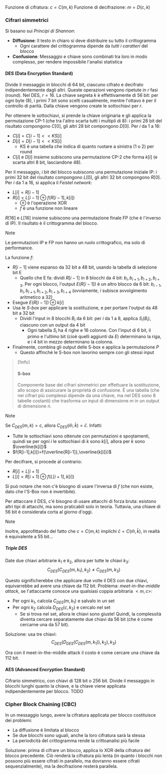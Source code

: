 Funzione di cifratura: $c=C(m,k)$
Funzione di decifrazione: $m=D(c,k)$

### Cifrari simmetrici

Si basano sui *Principi di Shannon*:
- **Diffusione**: Il testo in chiaro si deve distribuire su tutto il crittogramma
	- Ogni carattere del crittogramma dipende da *tutti i caratteri* del blocco
- **Confusione**: Messaggio e chiave sono combinati tra loro in modo complesso, per rendere impossibile l'analisi statistica

#### DES (Data Encryption Standard)

Divide il messaggio in blocchi di 64 bit, ciascuno cifrato e decifrato indipendentemente dagli altri.
Queste operazioni vengono ripetute in $r$ fasi (round). Nel DES, $r=16$.
La chiave segreta $k$ è effettivamente di 56 bit: per ogni byte (8), i primi 7 bit sono scelti casualmente, mentre l'ottavo è per il controllo di parità. Dalla chiave vengono create le sottochiavi per $r$.

Per ottenere le sottochiavi, si prende la chiave originaria e gli applica la permutazione CP-1 (che tra l'altro scarta tutti i multipli di 8): i primi 28 bit del risultato compongono $C[0]$, gli altri 28 bit compongono $D[0]$.
Per $i$ da $1$ a $16$:
- $C[i]=C[i-1]<<KS[i]$
- $D[i]=D[i-1]<<KS[i]$
	- KS è una tabella che indica di quanto ruotare a sinistra (1 o 2) per round
- $C[i]$ e $D[i]$ insieme subiscono una permutazione CP-2 che forma $k[i]$ (e scarta altri 8 bit, lasciandone 48).

Per il messaggio, i bit del blocco subiscono una permutazione iniziale IP: i primi 32 bit del risultato compongono $L[0]$, gli altri 32 bit compongono $R[0]$.
Per $i$ da $1$ a $16$, si applica il *Feistel network*:
- $L[i]=R[i-1]$
- $R[i]=L[i-1]⊕f(R[i-1],k[i])$
	- $⊕$ è l'operazione XOR
	- $f$ è una funzione non lineare

$R[16]$ e $L[16]$ insieme subiscono una permutazione finale FP (che è l'inverso di IP). Il risultato è il crittogramma del blocco.

>[!note]
>Le permutazioni IP e FP non hanno un ruolo crittografico, ma solo di performance.

La funzione $f$:
- $R[i-1]$ viene espanso da 32 bit a 48 bit, usando la tabella di selezione bit E
	- Quello che E fa: dividi $R[i-1]$ in 8 blocchi da 4 bit: $b_i,b_{i+1},b_{i+2},b_{i+3}$.
		Per ogni blocco, l'output $E(R[i-1])$ è un altro blocco da 6 bit: $b_{i-1},b_i,b_{i+1},b_{i+2},b_{i+3},b_{i+4}$ (ovviamente, $i$ subisce avvolgimento aritmetico a 32)
- Esegue $E(R[i-1])⊕k[i]$
- Usa le *S-box* per applicare la sostituzione, e per portare l'output da 48 bit a 32 bit
	- Dividi l'input in 8 blocchi $B_i$ da 6 bit: per $i$ da 1 a 8, applica $S_i(B_i)$, ciascuno con un output da 4 bit
		- Ogni tabella $S_i$ ha 4 righe e 16 colonne. Con l'input di 6 bit, il primo e l'ultimo bit (cioè quelli aggiunti da $E$) determinano la riga, e i 4 bit in mezzo determinano la colonna.
- Finalmente, combina gli output delle S-box e applica la permutazione $P$
	- Questo affinché le S-box non lavorino sempre con gli stessi input

>[!info]
>#### S-box
>
>Componente base dei cifrari simmetrici per effettuare la sostituzione, allo scopo di assicurare la proprietà di confusione.
>È una tabella (che nei cifrari più complessi dipende da una chiave, ma nel DES sono 8 tabelle costanti) che trasforma un input di dimensione $m$ in un output di dimensione $n$.

>[!note]
>Se $C_{DES}(m,k)=c$, allora $C_{DES}(\bar{m},\bar{k})=\bar{c}$.
>Infatti:
>- Tutte le sottochiavi sono ottenute con permutazioni e spostamenti, quindi se per ogni $i$ le sottochiavi di $k$ sono $k[i]$, allora per $\bar{k}$ sono $\overline{k[i]}$
>- $f(R[i-1],k[i])=f(\overline{R[i-1]},\overline{k[i]})$

Per decifrare, si procede al contrario:
- $R[i]=L[i+1]$
- $L[i]=R[i+1]⊕f(L[i+1],k[i])$

Si può notare che non c'è bisogno di usare l'inversa di $f$ (che non esiste, dato che l'S-Box non è invertibile).

Per attaccare il DES, c'è bisogno di usare attacchi di forza bruta: esistono altri tipi di attacchi, ma sono praticabili solo in teoria.
Tuttavia, una chiave di 56 bit è considerata corta al giorno d'oggi.

>[!note]
Inoltre, approfittando del fatto che $c=C(m,k)$ implichi $\bar{c}=C(\bar{m},\bar{k})$, in realtà è equivalente a 55 bit...

##### Triple DES

Date due chiavi arbitrarie $k_1$ e $k_2$, allora per tutte le chiavi $k_3$:
$$C_{DES}(C_{DES}(m, k_1), k_2)≠C_{DES}(m, k_3)$$

Questo significherebbe che applicare due volte il DES con due chiavi, equivarrebbe ad avere una chiave da 112 bit.
Problema: *meet-in-the-middle attack*, se l'attaccante conosce una qualsiasi coppia arbitraria $<m,c>$:
- Per ogni $k_1$, calcola $C_{DES}(m, k_1)$ e salvalo in un set
- Per ogni $k_2$ calcola $D_{DES}(c, k_2)$ e cercalo nel set
	- Se si trova nel set, allora le chiavi sono giuste!
Quindi, la complessità diventa cercare separatamente due chiavi da 56 bit (che è come cercarne una da 57 bit).

Soluzione: usa tre chiavi:
$$C_{DES}(D_{DES}(C_{DES}(m, k_1)), k_2),k_3)$$

Ora con il meet-in-the-middle attack il costo è come cercare una chiave da 112 bit.

#### AES (Advanced Encryption Standard)

Cifrario simmetrico, con chiavi di 128 bit o 256 bit.
Divide il messaggio in blocchi lunghi quanto la chiave, e la chiave viene applicata indipendentemente per blocco.
TODO

### Cipher Block Chaining (CBC)

In un messaggio lungo, avere la cifratura applicata per blocco costituisce dei problemi:
- La diffusione è limitata al blocco
- Se due blocchi sono uguali, anche la loro cifratura sarà la stessa
- La periodicità del crittogramma rende la crittoanalisi più facile

Soluzione: prima di cifrare un blocco, applica lo XOR della cifratura del blocco precedente.
Ciò renderà la cifratura più lenta (in quanto i blocchi non possono più essere cifrati in parallelo, ma dovranno essere cifrati sequenzialmente), ma la decifrazione resterà parallela.
